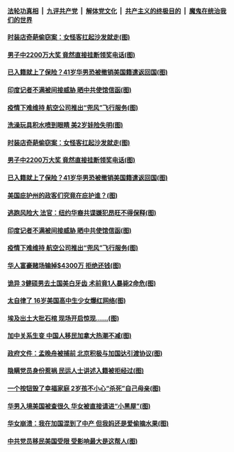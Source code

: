 ####  [法轮功真相](../../../../basic/blob/master/README.md?t=10092102) &nbsp;|&nbsp; [九评共产党](../../../../9ping.md/blob/master/README.md?t=10092102) &nbsp;|&nbsp; [解体党文化](../../../../jtdwh.md/blob/master/README.md?t=10092102)  &nbsp;|&nbsp; [共产主义的终极目的](../../../../gczydzjmd.md/blob/master/README.md?t=10092102) &nbsp;|&nbsp; [魔鬼在统治我们的世界](../../../../mgztzwmdsj.md/blob/master/README.md?t=10092102) 

#### [时装店奇葩偷窃案：女怪客扛起沙发就走(图)](../pages/p3/948614.md?t=10092102) 


#### [男子中2200万大奖 竟然直接挂断领奖电话(图)](../pages/p3/948608.md?t=10092102) 

#### [已入籍就上了保险？41岁华男恐被撤销美国籍遣返回国(图)](../pages/p3/948570.md?t=10092102) 

#### [印度记者不满被间接威胁 晒中共使馆信函(图)](../pages/p3/948509.md?t=10092102) 

#### [疫情下难维持 航空公司推出“兜风”飞行服务(图)](../pages/p3/948508.md?t=10092102) 

#### [洗澡玩具积水喷到眼睛 美2岁娃险失明(图)](../pages/p3/948644.md?t=10092102) 

#### [时装店奇葩偷窃案：女怪客扛起沙发就走(图)](../pages/p3/948614.md?t=10092102) 


#### [男子中2200万大奖 竟然直接挂断领奖电话(图)](../pages/p3/948608.md?t=10092102) 

#### [已入籍就上了保险？41岁华男恐被撤销美国籍遣返回国(图)](../pages/p3/948570.md?t=10092102) 

#### [美国庇护州的政客们究竟在庇护谁？(图)](../pages/p3/948592.md?t=10092102) 

#### [逃跑风险大 法官：纽约华裔共谍嫌犯昂旺不得保释(图)](../pages/p3/948573.md?t=10092102) 

#### [印度记者不满被间接威胁 晒中共使馆信函(图)](../pages/p3/948509.md?t=10092102) 

#### [疫情下难维持 航空公司推出“兜风”飞行服务(图)](../pages/p3/948508.md?t=10092102) 

#### [华人富豪赌场输掉$4300万 拒绝还钱(图)](../pages/p3/948492.md?t=10092102) 

#### [诡异 3健硕男去土国美白牙齿 术前竟1人暴毙2命危(图)](../pages/p3/948486.md?t=10092102) 

#### [太自律了 16岁美国高中生少女爆红网络(图)](../pages/p3/948477.md?t=10092102) 

#### [埃及出土大批石棺 现场开启惊现……(图)](../pages/p3/948467.md?t=10092102) 

#### [加中关系生变 中国人移民加拿大热潮不减(图)](../pages/p3/948438.md?t=10092102) 

#### [政府文件：孟晚舟被捕前 北京积极与加国达引渡协议(图)](../pages/p3/948436.md?t=10092102) 

#### [隐瞒党员身份惹祸 民运人士讲述入籍被拒经过(图)](../pages/p3/948398.md?t=10092102) 

#### [一个按钮毁了幸福家庭 2岁孩不小心“杀死”自己母亲(图)](../pages/p3/948379.md?t=10092102) 

#### [华男入境美国被查很久 华女被直接请进“小黑屋”(图)](../pages/p3/948387.md?t=10092102) 

#### [华女崩溃：我在加国混到了中产 但我妈还是爱偷摘水果(图)](../pages/p3/948373.md?t=10092102) 

#### [中共党员移民美国受限 受影响最大是这帮人(图)](../pages/p3/948311.md?t=10092102) 


